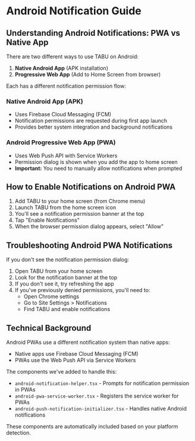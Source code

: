 # Android Notification Guide

## Understanding Android Notifications: PWA vs Native App

There are two different ways to use TABU on Android:

1. **Native Android App** (APK installation)
2. **Progressive Web App** (Add to Home Screen from browser)

Each has a different notification permission flow:

### Native Android App (APK)
- Uses Firebase Cloud Messaging (FCM)
- Notification permissions are requested during first app launch
- Provides better system integration and background notifications

### Android Progressive Web App (PWA)
- Uses Web Push API with Service Workers
- Permission dialog is shown when you add the app to home screen
- **Important:** You need to manually allow notifications when prompted

## How to Enable Notifications on Android PWA

1. Add TABU to your home screen (from Chrome menu)
2. Launch TABU from the home screen icon
3. You'll see a notification permission banner at the top
4. Tap "Enable Notifications" 
5. When the browser permission dialog appears, select "Allow"

## Troubleshooting Android PWA Notifications

If you don't see the notification permission dialog:

1. Open TABU from your home screen
2. Look for the notification banner at the top
3. If you don't see it, try refreshing the app
4. If you've previously denied permissions, you'll need to:
   - Open Chrome settings
   - Go to Site Settings > Notifications
   - Find TABU and enable notifications

## Technical Background

Android PWAs use a different notification system than native apps:

- Native apps use Firebase Cloud Messaging (FCM)
- PWAs use the Web Push API via Service Workers

The components we've added to handle this:
- `android-notification-helper.tsx` - Prompts for notification permission in PWAs
- `android-pwa-service-worker.tsx` - Registers the service worker for PWAs
- `android-push-notification-initializer.tsx` - Handles native Android notifications

These components are automatically included based on your platform detection.
